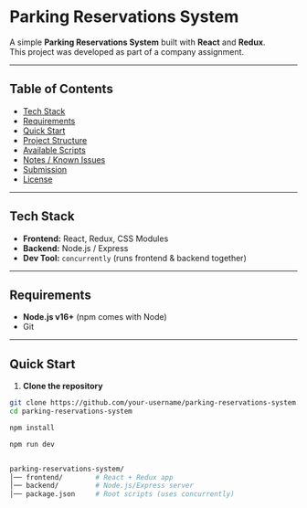 # Parking Reservations System

A simple **Parking Reservations System** built with **React** and **Redux**.  
This project was developed as part of a company assignment.

---

## Table of Contents

- [Tech Stack](#tech-stack)
- [Requirements](#requirements)
- [Quick Start](#quick-start)
- [Project Structure](#project-structure)
- [Available Scripts](#available-scripts)
- [Notes / Known Issues](#notes--known-issues)
- [Submission](#submission)
- [License](#license)

---

## Tech Stack

- **Frontend:** React, Redux, CSS Modules
- **Backend:** Node.js / Express
- **Dev Tool:** `concurrently` (runs frontend & backend together)

---

## Requirements

- **Node.js v16+** (npm comes with Node)
- Git

---

## Quick Start

1. **Clone the repository**

```bash
git clone https://github.com/your-username/parking-reservations-system.git
cd parking-reservations-system

npm install

npm run dev


parking-reservations-system/
│── frontend/        # React + Redux app
│── backend/         # Node.js/Express server
│── package.json     # Root scripts (uses concurrently)
```
